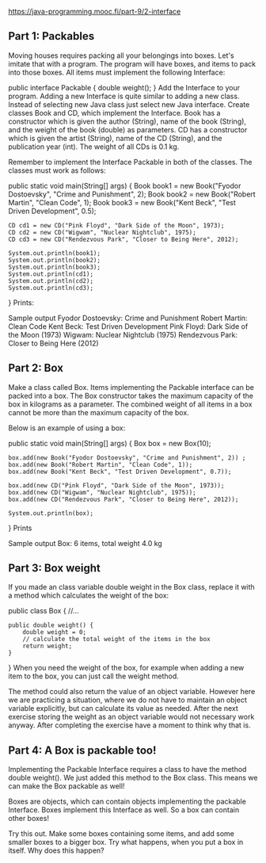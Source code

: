 https://java-programming.mooc.fi/part-9/2-interface <br>
<h2> Part 1: Packables </h2>
Moving houses requires packing all your belongings into boxes. Let's imitate that with a program. The program will have boxes, and items to pack into those boxes. All items must implement the following Interface:

public interface Packable {
    double weight();
}
Add the Interface to your program. Adding a new Interface is quite similar to adding a new class. Instead of selecting new Java class just select new Java interface.
Create classes Book and CD, which implement the Interface. Book has a constructor which is given the author (String), name of the book (String), and the weight of the book (double) as parameters. CD has a constructor which is given the artist (String), name of the CD (String), and the publication year (int). The weight of all CDs is 0.1 kg.

Remember to implement the Interface Packable in both of the classes. The classes must work as follows:

public static void main(String[] args) {
    Book book1 = new Book("Fyodor Dostoevsky", "Crime and Punishment", 2);
    Book book2 = new Book("Robert Martin", "Clean Code", 1);
    Book book3 = new Book("Kent Beck", "Test Driven Development", 0.5);

    CD cd1 = new CD("Pink Floyd", "Dark Side of the Moon", 1973);
    CD cd2 = new CD("Wigwam", "Nuclear Nightclub", 1975);
    CD cd3 = new CD("Rendezvous Park", "Closer to Being Here", 2012);

    System.out.println(book1);
    System.out.println(book2);
    System.out.println(book3);
    System.out.println(cd1);
    System.out.println(cd2);
    System.out.println(cd3);
}
Prints:

Sample output
Fyodor Dostoevsky: Crime and Punishment
Robert Martin: Clean Code
Kent Beck: Test Driven Development
Pink Floyd: Dark Side of the Moon (1973)
Wigwam: Nuclear Nightclub (1975)
Rendezvous Park: Closer to Being Here (2012)

<h2> Part 2: Box </h2>
Make a class called Box. Items implementing the Packable interface can be packed into a box. The Box constructor takes the maximum capacity of the box in kilograms as a parameter. The combined weight of all items in a box cannot be more than the maximum capacity of the box.

Below is an example of using a box:

public static void main(String[] args) {
    Box box = new Box(10);

    box.add(new Book("Fyodor Dostoevsky", "Crime and Punishment", 2)) ;
    box.add(new Book("Robert Martin", "Clean Code", 1));
    box.add(new Book("Kent Beck", "Test Driven Development", 0.7));

    box.add(new CD("Pink Floyd", "Dark Side of the Moon", 1973));
    box.add(new CD("Wigwam", "Nuclear Nightclub", 1975));
    box.add(new CD("Rendezvous Park", "Closer to Being Here", 2012));

    System.out.println(box);
}
Prints

Sample output
Box: 6 items, total weight 4.0 kg

<h2> Part 3: Box weight </h2>
If you made an class variable double weight in the Box class, replace it with a method which calculates the weight of the box:

public class Box {
    //...

    public double weight() {
        double weight = 0;
        // calculate the total weight of the items in the box
        return weight;
    }
}
When you need the weight of the box, for example when adding a new item to the box, you can just call the weight method.

The method could also return the value of an object variable. However here we are practicing a situation, where we do not have to maintain an object variable explicitly, but can calculate its value as needed. After the next exercise storing the weight as an object variable would not necessary work anyway. After completing the exercise have a moment to think why that is.

<h2> Part 4: A Box is packable too! </h2>
Implementing the Packable Interface requires a class to have the method double weight(). We just added this method to the Box class. This means we can make the Box packable as well!

Boxes are objects, which can contain objects implementing the packable Interface. Boxes implement this Interface as well. So a box can contain other boxes!

Try this out. Make some boxes containing some items, and add some smaller boxes to a bigger box. Try what happens, when you put a box in itself. Why does this happen?
